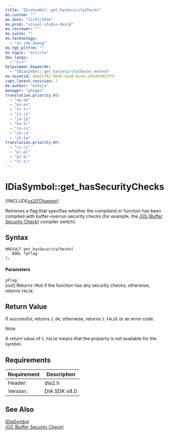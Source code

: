 ```yaml
---
title: "IDiaSymbol::get_hasSecurityChecks"
ms.custom: ""
ms.date: "12/07/2016"
ms.prod: "visual-studio-dev14"
ms.reviewer: ""
ms.suite: ""
ms.technology: 
  - "vs-ide-debug"
ms.tgt_pltfrm: ""
ms.topic: "article"
dev_langs: 
  - "C++"
helpviewer_keywords: 
  - "IDiaSymbol::get_hasSecurityChecks method"
ms.assetid: 4bb51f62-8645-41a4-bc44-1451010623fd
caps.latest.revision: 7
ms.author: "mikejo"
manager: "ghogen"
translation.priority.ht: 
  - "de-de"
  - "es-es"
  - "fr-fr"
  - "it-it"
  - "ja-jp"
  - "ko-kr"
  - "ru-ru"
  - "zh-cn"
  - "zh-tw"
translation.priority.mt: 
  - "cs-cz"
  - "pl-pl"
  - "pt-br"
  - "tr-tr"
---
```

# IDiaSymbol::get_hasSecurityChecks
[!INCLUDE[vs2017banner](../../code-quality/includes/vs2017banner.md)]

Retrieves a flag that specifies whether the compiland or function has been compiled with buffer-overrun security checks (for example, the [/GS (Buffer Security Check)](../Topic/-GS%20\(Buffer%20Security%20Check\).md) compiler switch).  
  
## Syntax  
  
```cpp#  
HRESULT get_hasSecurityChecks(  
   BOOL *pFlag  
);  
```  
  
#### Parameters  
 `pFlag`  
 [out] Returns `TRUE` if the function has any security checks; otherwise, returns `FALSE`.  
  
## Return Value  
 If successful, returns `S_OK`; otherwise, returns `S_FALSE` or an error code.  
  
> [!NOTE]
>  A return value of `S_FALSE` means that the property is not available for the symbol.  
  
## Requirements  
  
|Requirement|Description|  
|-----------------|-----------------|  
|Header:|dia2.h|  
|Version:|DIA SDK v8.0|  
  
## See Also  
 [IDiaSymbol](../../debugger/debug-interface-access/idiasymbol.md)   
 [/GS (Buffer Security Check)](../Topic/-GS%20\(Buffer%20Security%20Check\).md)